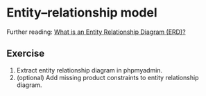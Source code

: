# Entity–relationship model

Further reading: [What is an Entity Relationship Diagram (ERD)?](https://www.smartdraw.com/entity-relationship-diagram/)

## Exercise

1. Extract entity relationship diagram in phpmyadmin.
2. (optional) Add missing product constraints to entity relationship diagram.